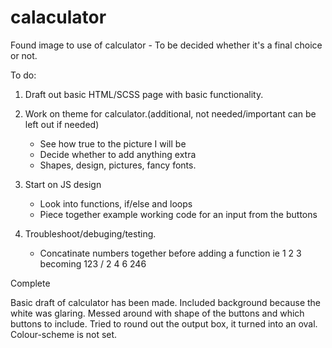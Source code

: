 # calaculator

Found image to use of calculator - To be decided whether it's a final choice or not.

To do:

1. Draft out basic HTML/SCSS page with basic functionality.
    <!-- - Include functional buttons -->
    <!-- - Proper placement of buttons -->
    <!-- - Include area for input -->
    <!-- - Make proper use of divs and class/id -->

2. Work on theme for calculator.(additional, not needed/important can be left out if needed)
    - See how true to the picture I will be
    - Decide whether to add anything extra
    - Shapes, design, pictures, fancy fonts.

3. Start on JS design
    - Look into functions, if/else and loops
    - Piece together example working code for an input from the buttons

4. Troubleshoot/debuging/testing.
    - Concatinate numbers together before adding a function ie 1 2 3 becoming 123 / 2 4 6 246


Complete

Basic draft of calculator has been made.
Included background because the white was glaring.
Messed around with shape of the buttons and which buttons to include.
Tried to round out the output box, it turned into an oval.
Colour-scheme is not set.